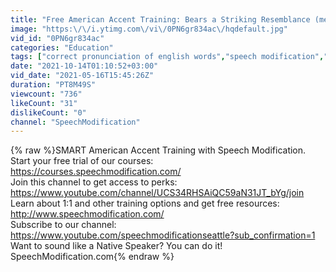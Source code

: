 ```yaml
---
title: "Free American Accent Training: Bears a Striking Resemblance (meaning, use and pronunciation)"
image: "https:\/\/i.ytimg.com\/vi\/0PN6gr834ac\/hqdefault.jpg"
vid_id: "0PN6gr834ac"
categories: "Education"
tags: ["correct pronunciation of english words","speech modification","learning american accent"]
date: "2021-10-14T01:10:52+03:00"
vid_date: "2021-05-16T15:45:26Z"
duration: "PT8M49S"
viewcount: "736"
likeCount: "31"
dislikeCount: "0"
channel: "SpeechModification"
---
```

{% raw %}SMART American Accent Training with Speech Modification.<br />Start your free trial of our courses: <a rel="nofollow" target="blank" href="https://courses.speechmodification.com/">https://courses.speechmodification.com/</a><br />Join this channel to get access to perks:<br /><a rel="nofollow" target="blank" href="https://www.youtube.com/channel/UCS34RHSAiQC59aN31JT_bYg/join">https://www.youtube.com/channel/UCS34RHSAiQC59aN31JT_bYg/join</a><br />Learn about 1:1 and other training options and get free resources: <a rel="nofollow" target="blank" href="http://www.speechmodification.com/">http://www.speechmodification.com/</a><br />Subscribe to our channel:   <a rel="nofollow" target="blank" href="https://www.youtube.com/speechmodificationseattle?sub_confirmation=1">https://www.youtube.com/speechmodificationseattle?sub_confirmation=1</a> <br />Want to sound like a Native Speaker?  You can do it!  SpeechModification.com{% endraw %}
